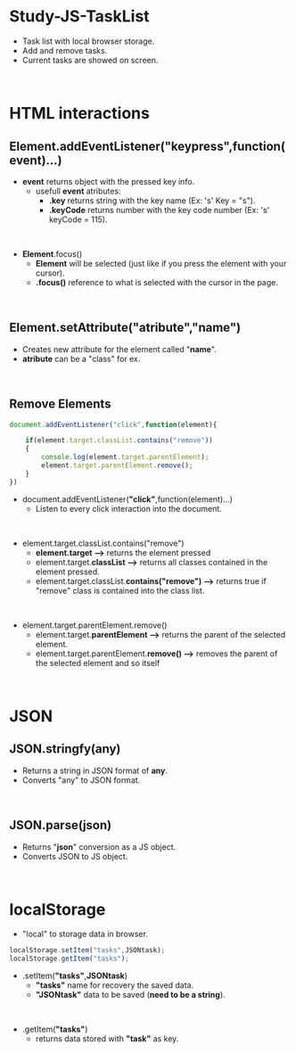 # Study-JS-TaskList
* Task list with local browser storage.
* Add and remove tasks.
* Current tasks are showed on screen.

&nbsp;
# HTML interactions

## __Element__.addEventListener(__"keypress"__,function(**event**)...)
* __event__ returns object with the pressed key info.
    * usefull __event__ atributes:
        * __.key__ returns string with the key name (Ex: 's' Key = "s").
        * __.keyCode__ returns number with the key code number (Ex: 's' keyCode = 115).       

&nbsp;
* __Element__.focus()
    * __Element__ will be selected (just like if you press the element with your cursor).
    * __.focus()__ reference to what is selected with the cursor in the page.

&nbsp;
## __Element__.setAttribute("__atribute__","__name__")
* Creates new attribute for the element called "__name__". 
* __atribute__ can be a "class" for ex.

&nbsp;
## Remove Elements
~~~ javascript
document.addEventListener("click",function(element){

    if(element.target.classList.contains("remove"))
    {
        console.log(element.target.parentElement);
        element.target.parentElement.remove();
    }
})
~~~ 

* document.addEventListener(__"click"__,function(element)...)
    * Listen to every click interaction into the document.

&nbsp;
* element.target.classList.contains("remove")
    * __element.target -->__ returns the element pressed
    * element.target.__classList -->__ returns all classes contained in the element pressed.
    * element.target.classList.__contains("remove") -->__ returns true if "remove" class is contained into the class list.

&nbsp;
* element.target.parentElement.remove()
    * element.target.__parentElement -->__ returns the parent of the selected element.
    * element.target.parentElement.__remove() -->__ removes the parent of the selected element and so itself

&nbsp;
        
# JSON
## JSON.stringfy(__any__)
* Returns a string in JSON format of __any__.
* Converts "any" to JSON format.

&nbsp;
## JSON.parse(__json__)
* Returns "__json__" conversion as a JS object.
* Converts JSON to JS object.

&nbsp;
# localStorage
* "local" to storage data in browser.
~~~ javascript
localStorage.setItem("tasks",JSONtask);
localStorage.getItem("tasks");
~~~
* .setItem(__"tasks"__,__JSONtask__)
    * __"tasks"__ name for recovery the saved data.
    * __"JSONtask"__ data to be saved (__need to be a string__).

&nbsp;
* .getItem(__"tasks"__) 
    * returns data stored with __"task"__ as key.